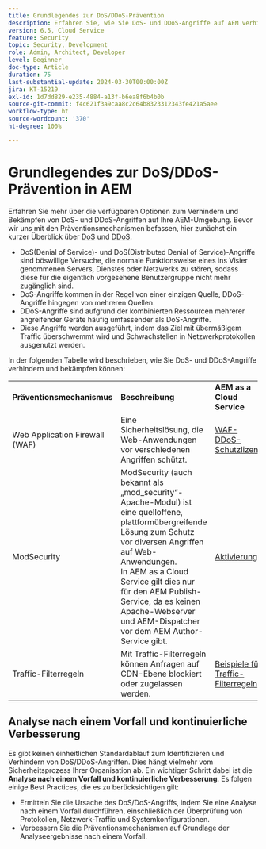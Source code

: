```yaml
---
title: Grundlegendes zur DoS/DDoS-Prävention
description: Erfahren Sie, wie Sie DoS- und DDoS-Angriffe auf AEM verhindern und bekämpfen können.
version: 6.5, Cloud Service
feature: Security
topic: Security, Development
role: Admin, Architect, Developer
level: Beginner
doc-type: Article
duration: 75
last-substantial-update: 2024-03-30T00:00:00Z
jira: KT-15219
exl-id: 1d7dd829-e235-4884-a13f-b6ea8f6b4b0b
source-git-commit: f4c621f3a9caa8c2c64b8323312343fe421a5aee
workflow-type: ht
source-wordcount: '370'
ht-degree: 100%

---
```


# Grundlegendes zur DoS/DDoS-Prävention in AEM

Erfahren Sie mehr über die verfügbaren Optionen zum Verhindern und Bekämpfen von DoS- und DDoS-Angriffen auf Ihre AEM-Umgebung. Bevor wir uns mit den Präventionsmechanismen befassen, hier zunächst ein kurzer Überblick über [DoS](https://developer.mozilla.org/en-US/docs/Glossary/DOS_attack) und [DDoS](https://developer.mozilla.org/en-US/docs/Glossary/Distributed_Denial_of_Service).

- DoS(Denial of Service)- und DoS(Distributed Denial of Service)-Angriffe sind böswillige Versuche, die normale Funktionsweise eines ins Visier genommenen Servers, Dienstes oder Netzwerks zu stören, sodass diese für die eigentlich vorgesehene Benutzergruppe nicht mehr zugänglich sind.
- DoS-Angriffe kommen in der Regel von einer einzigen Quelle, DDoS-Angriffe hingegen von mehreren Quellen.
- DDoS-Angriffe sind aufgrund der kombinierten Ressourcen mehrerer angreifender Geräte häufig umfassender als DoS-Angriffe.
- Diese Angriffe werden ausgeführt, indem das Ziel mit übermäßigem Traffic überschwemmt wird und Schwachstellen in Netzwerkprotokollen ausgenutzt werden.

In der folgenden Tabelle wird beschrieben, wie Sie DoS- und DDoS-Angriffe verhindern und bekämpfen können:

<table>
    <tbody>
        <tr>
            <td><strong>Präventionsmechanismus</strong></td>
            <td><strong>Beschreibung</strong></td>
            <td><strong>AEM as a Cloud Service</strong></td>
            <td><strong>AEM 6.5 (AMS)</strong></td>
            <td><strong>AEM 6.5 (On-Premise)</strong></td>
        </tr>
        <tr>
            <td>Web Application Firewall (WAF)</td>
            <td>Eine Sicherheitslösung, die Web-Anwendungen vor verschiedenen Angriffen schützt.</td>
            <td>
            <a href="https://experienceleague.adobe.com/de/docs/experience-manager-learn/cloud-service/security/traffic-filter-and-waf-rules/examples-and-analysis#waf-rules" target="_blank">WAF-DDoS-Schutzlizenz</a></td>
            <td><a href="https://docs.aws.amazon.com/waf/" target="_blank">AWS</a> oder <a href="https://azure.microsoft.com/de-de/products/web-application-firewall" target="_blank">Azure</a> WAF per AMS-Vertrag</td>
            <td>Ihre bevorzugte WAF</td>
        </tr>
        <tr>
            <td>ModSecurity</td>
            <td>ModSecurity (auch bekannt als „mod_security“-Apache-Modul) ist eine quelloffene, plattformübergreifende Lösung zum Schutz vor diversen Angriffen auf Web-Anwendungen.<br/> In AEM as a Cloud Service gilt dies nur für den AEM Publish-Service, da es keinen Apache-Webserver und AEM-Dispatcher vor dem AEM Author-Service gibt.</td>
            <td colspan="3"><a href="https://experienceleague.adobe.com/de/docs/experience-manager-learn/foundation/security/modsecurity-crs-dos-attack-protection" target="_blank">Aktivierung von ModSecurity </a></td>
        </tr>
        <tr>
            <td>Traffic-Filterregeln</td>
            <td>Mit Traffic-Filterregeln können Anfragen auf CDN-Ebene blockiert oder zugelassen werden.</td>
            <td><a href="https://experienceleague.adobe.com/de/docs/experience-manager-learn/cloud-service/security/traffic-filter-and-waf-rules/examples-and-analysis" target="_blank">Beispiele für Traffic-Filterregeln</a></td>
            <td><a href="https://docs.aws.amazon.com/waf/latest/developerguide/waf-rule-statement-type-rate-based.html" target="_blank">AWS</a>- oder <a href="https://learn.microsoft.com/de-de/azure/web-application-firewall/ag/rate-limiting-overview" target="_blank">Azure</a>-Regelbegrenzungsfunktionen</td>
            <td>Ihre bevorzugte Lösung</td>
        </tr>
    </tbody>
</table>

## Analyse nach einem Vorfall und kontinuierliche Verbesserung

Es gibt keinen einheitlichen Standardablauf zum Identifizieren und Verhindern von DoS/DDoS-Angriffen. Dies hängt vielmehr vom Sicherheitsprozess Ihrer Organisation ab. Ein wichtiger Schritt dabei ist die **Analyse nach einem Vorfall und kontinuierliche Verbesserung**. Es folgen einige Best Practices, die es zu berücksichtigen gilt:

- Ermitteln Sie die Ursache des DoS/DoS-Angriffs, indem Sie eine Analyse nach einem Vorfall durchführen, einschließlich der Überprüfung von Protokollen, Netzwerk-Traffic und Systemkonfigurationen.
- Verbessern Sie die Präventionsmechanismen auf Grundlage der Analyseergebnisse nach einem Vorfall.

